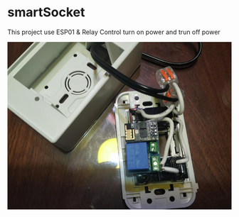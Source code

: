 # smartSocket
This project use ESP01 &amp; Relay Control turn on power and trun off  power

![SmartSocket](https://github.com/is90057/smartSocket/blob/main/240230840_4571449639546426_1226663464090333029_n.jpg)
